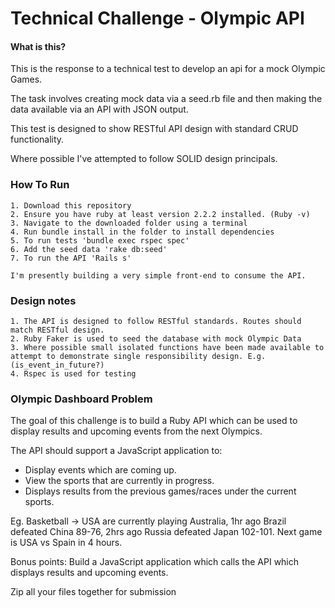 # Technical Challenge - Olympic API

#### What is this?

This is the response to a technical test to develop an api for a mock Olympic Games.

The task involves creating mock data via a seed.rb file and then making the data available via an API with JSON output.

This test is designed to show RESTful API design with standard CRUD functionality.

Where possible I've attempted to follow SOLID design principals.

### How To Run

```
1. Download this repository
2. Ensure you have ruby at least version 2.2.2 installed. (Ruby -v)
3. Navigate to the downloaded folder using a terminal
4. Run bundle install in the folder to install dependencies
5. To run tests 'bundle exec rspec spec'
6. Add the seed data 'rake db:seed'
7. To run the API 'Rails s'

I'm presently building a very simple front-end to consume the API.

```

### Design notes

```
1. The API is designed to follow RESTful standards. Routes should match RESTful design.
2. Ruby Faker is used to seed the database with mock Olympic Data
3. Where possible small isolated functions have been made available to attempt to demonstrate single responsibility design. E.g. (is_event_in_future?)
4. Rspec is used for testing

```

### Olympic Dashboard Problem

The goal of this challenge is to build a Ruby API which can be used to display results and upcoming events from the next Olympics.

The API should support a JavaScript application to:

- Display events which are coming up.
- View the sports that are currently in progress.
- Displays results from the previous games/races under the current sports.

Eg. Basketball -> USA are currently playing Australia, 1hr ago Brazil defeated China 89-76, 2hrs ago Russia defeated Japan 102-101. Next game is USA vs Spain in 4 hours.

Bonus points: Build a JavaScript application which calls the API which displays results and upcoming events.

Zip all your files together for submission
